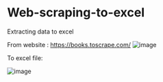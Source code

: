 # Web-scraping-to-excel
Extracting data to excel

From website : https://books.toscrape.com/
![image](https://user-images.githubusercontent.com/91527488/145439297-27cee1ec-cc85-4f63-8af3-8d1500379c18.png)


To excel file:

![image](https://user-images.githubusercontent.com/91527488/145439602-5bb9a469-4928-4d28-9a75-df06238387fd.png)

